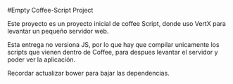 #Empty Coffee-Script Project

Este proyecto es un proyecto inicial de coffee Script, donde uso VertX para levantar un pequeño servidor web.

Esta entrega no versiona JS, por lo que hay que compilar unicamente los scripts que vienen dentro de Coffee, para despues levantar el servidor y poder ver la aplicación.

Recordar actualizar bower para bajar las dependencias.


